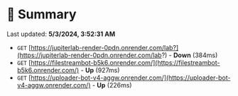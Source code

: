 # 📖 Summary
Last updated: **5/3/2024, 3:52:31 AM**

- `GET` [https://jupiterlab-render-0pdn.onrender.com/lab?](https://jupiterlab-render-0pdn.onrender.com/lab?) - **Down** (384ms)
- `GET` [https://filestreambot-b5k6.onrender.com/](https://filestreambot-b5k6.onrender.com/) - **Up** (927ms)
- `GET` [https://uploader-bot-v4-aggw.onrender.com/](https://uploader-bot-v4-aggw.onrender.com/) - **Up** (226ms)
